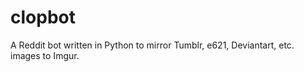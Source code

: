 clopbot
=======

A Reddit bot written in Python to mirror Tumblr, e621, Deviantart, etc. images to Imgur.
